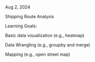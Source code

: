 Aug 2, 2024

Shipping Route Analysis

Learning Goals:

Basic data visualization (e.g., heatmap)

Data Wrangling (e.g., groupby and merge)

Mapping (e.g., open street map)

